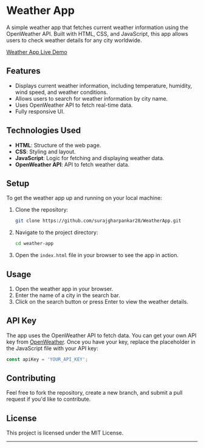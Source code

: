 # Weather App

A simple weather app that fetches current weather information using the OpenWeather API. Built with HTML, CSS, and JavaScript, this app allows users to check weather details for any city worldwide.

[Weather App Live Demo](https://weather-app-ssg.vercel.app/) 
## Features

- Displays current weather information, including temperature, humidity, wind speed, and weather conditions.
- Allows users to search for weather information by city name.
- Uses OpenWeather API to fetch real-time data.
- Fully responsive UI.

## Technologies Used

- **HTML**: Structure of the web page.
- **CSS**: Styling and layout.
- **JavaScript**: Logic for fetching and displaying weather data.
- **OpenWeather API**: API to fetch weather data.

## Setup

To get the weather app up and running on your local machine:

1. Clone the repository:
    ```bash
    git clone https://github.com/surajgharpankar28/WeatherApp.git
    ```

2. Navigate to the project directory:
    ```bash
    cd weather-app
    ```

3. Open the `index.html` file in your browser to see the app in action.

## Usage

1. Open the weather app in your browser.
2. Enter the name of a city in the search bar.
3. Click on the search button or press Enter to view the weather details.

## API Key

The app uses the OpenWeather API to fetch data. You can get your own API key from [OpenWeather](https://openweathermap.org/api). Once you have your key, replace the placeholder in the JavaScript file with your API key:

```js
const apiKey = 'YOUR_API_KEY';
```

## Contributing

Feel free to fork the repository, create a new branch, and submit a pull request if you'd like to contribute.

## License

This project is licensed under the MIT License.

---




